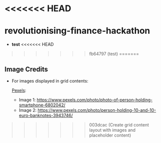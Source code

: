 <<<<<<< HEAD
=======
# revolutionising-finance-hackathon


* **test**
<<<<<<< HEAD
>>>>>>> fb64797 (test)
=======

## Image Credits

* For images displayed in grid contents:

    [Pexels](https://www.pexels.com/):
    - Image 1: https://www.pexels.com/photo/photo-of-person-holding-smartphone-6802042/
    - Image 2: https://www.pexels.com/photo/person-holding-10-and-10-euro-banknotes-3943746/
>>>>>>> 003dcac (Create grid content layout with images and placeholder content)
